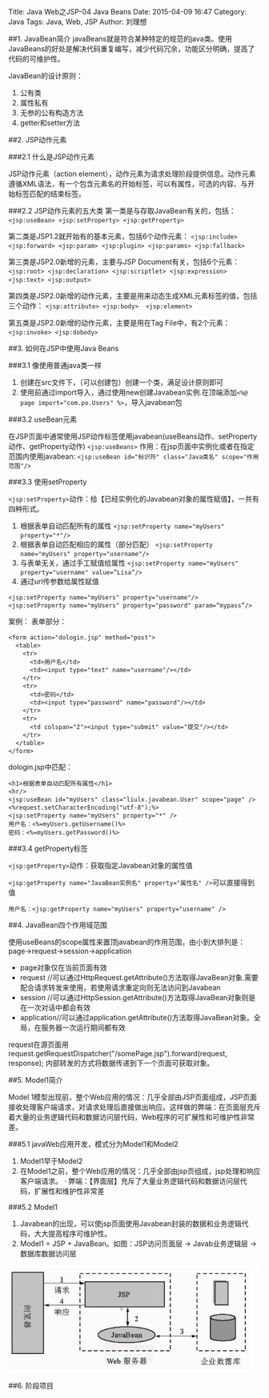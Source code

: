 Title: Java Web之JSP-04 Java Beans
Date: 2015-04-09 16:47
Category: Java
Tags: Java, Web, JSP
Author: 刘理想

##1. JavaBean简介
javaBeans就是符合某种特定的规范的java类。使用JavaBeans的好处是解决代码重复编写，减少代码冗余，功能区分明确，提高了代码的可维护性。

JavaBean的设计原则：

1. 公有类
2. 属性私有
3. 无参的公有构造方法
4. getter和setter方法

##2. JSP动作元素

###2.1 什么是JSP动作元素

JSP动作元素（action element），动作元素为请求处理阶段提供信息。动作元素遵循XML语法，有一个包含元素名的开始标签，可以有属性，可选的内容、与开始标签匹配的结束标签。

###2.2 JSP动作元素的五大类
第一类是与存取JavaBean有关的，包括：
`<jsp:useBean> <jsp:setProperty> <jsp:getProperty>`

第二类是JSP1.2就开始有的基本元素，包括6个动作元素：
`<jsp:include> <jsp:forward> <jsp:param> <jsp:plugin> <jsp:params> <jsp:fallback>`

第三类是JSP2.0新增的元素，主要与JSP Document有关，包括6个元素：
`<jsp:root> <jsp:declaration> <jsp:scriptlet> <jsp:expression> <jsp:text> <jsp:output>`

第四类是JSP2.0新增的动作元素，主要是用来动态生成XML元素标签的值，包括三个动作：
`<jsp:attribute> <jsp:body>  <jsp:element>`

第五类是JSP2.0新增的动作元素，主要是用在Tag File中，有2个元素：
`<jsp:invoke> <jsp:dobody>`

##3. 如何在JSP中使用Java  Beans

###3.1 像使用普通java类一样

1. 创建在src文件下，（可以创建包）创建一个类，满足设计原则即可
2. 使用前通过import导入，通过使用new创建Javabean实例.在顶端添加`<%@ page import="com.po.Users" %>`，导入javabean包

###3.2 useBean元素

在JSP页面中通常使用JSP动作标签使用javabean(useBeans动作、setProperty动作、getProperty动作)
`<jsp:useBeans>`
作用：在jsp页面中实例化或者在指定范围内使用javabean:
`<jsp:useBean id="标识符" class="Java类名" scope="作用范围"/>`

###3.3 使用setProperty

`<jsp:setProperty>`动作：给【已经实例化的Javabean对象的属性赋值】，一共有四种形式。

1. 根据表单自动匹配所有的属性
`<jsp:setProperty name="myUsers" property="*"/>`
2. 根据表单自动匹配相应的属性（部分匹配）
`<jsp:setProperty name="myUsers" property="username"/>`
3. 与表单无关，通过手工赋值给属性
`<jsp:setProperty name="myUsers" property="username" value=“Lisa”/>`
4. 通过url传参数给属性赋值
```
<jsp:setProperty name="myUsers" property="username"/>
<jsp:setProperty name="myUsers" property="password" param=“mypass”/>
```

案例：
表单部分：
```
<form action="dologin.jsp" method="post">
  <table>
    <tr>
      <td>用户名</td>
      <td><input type="text" name="username"/></td>
    </tr>
    <tr>
      <td>密码</td>
      <td><input type="password" name="password"/></td>
    </tr>
    <tr>
      <td colspan="2"><input type="submit" value="提交"/></td>
    </tr>
  </table>
</form>
```

dologin.jsp中匹配：
```
<h1>根据表单自动匹配所有属性</h1>
<hr/>
<jsp:useBean id="myUsers" class="liulx.javabean.User" scope="page" />
<%request.setCharacterEncoding("utf-8");%>
<jsp:setProperty name="myUsers" property="*" />
用户名：<%=myUsers.getUsername()%>
密码：<%=myUsers.getPassword()%>
```

###3.4 getProperty标签

`<jsp:getProperty>`动作：获取指定Javabean对象的属性值

`<jsp:getProperty name="JavaBean实例名" property="属性名" />`可以直接得到值

```
用户名：<jsp:getProperty name="myUsers" property="username" />
```

##4. JavaBean四个作用域范围

使用useBeans的scope属性来置顶javabean的作用范围，由小到大排列是：
page->request->session->application

- page对象仅在当前页面有效
- request //可以通过HttpRequest.getAttribute()方法取得JavaBean对象.需要配合请求转发来使用，若使用请求重定向则无法访问到Javabean
- session //可以通过HttpSession.getAttribute()方法取得JavaBean对象则是在一次对话中都会有效
- application//可以通过application.getAttribute()方法取得JavaBean对象。全局，在服务器一次运行期间都有效

request在源页面用request.getRequestDispatcher("/somePage.jsp").forward(request, response); 内部转发的方式将数据传递到下一个页面可获取对象。

##5. Model1简介

Model 1模型出现前，整个Web应用的情况：几乎全部由JSP页面组成，JSP页面接收处理客户端请求，对请求处理后直接做出响应。这样做的弊端：在页面层充斥着大量的业务逻辑代码和数据访问层代码，Web程序的可扩展性和可维护性非常差。

###5.1 javaWeb应用开发，模式分为Model1和Model2
1. Model1早于Model2
2. 在Model1之前，整个Web应用的情况：几乎全部由jsp页组成，jsp处理和响应客户端请求。
· 弊端：【界面层】充斥了大量业务逻辑代码和数据访问层代码，扩展性和维护性非常差

###5.2 Model1
1. Javabean的出现，可以使jsp页面使用Javabean封装的数据和业务逻辑代码，大大提高程序可维护性。
2. Model1 = JSP + JavaBean。如图：JSP访问页面层 -> Javab业务逻辑层 -> 数据库数据访问层

![images/java-web-jsp-03.png](images/java-web-jsp-03.png)

##6. 阶段项目


